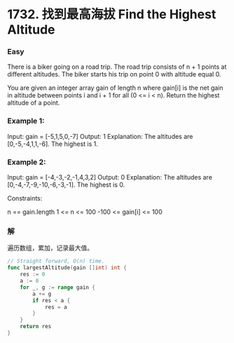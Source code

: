# 1732. 找到最高海拔 Find the Highest Altitude

### Easy

There is a biker going on a road trip. The road trip consists of n + 1 points at different altitudes. The biker starts his trip on point 0 with altitude equal 0.

You are given an integer array gain of length n where gain[i] is the net gain in altitude between points i and i + 1 for all (0 <= i < n). Return the highest altitude of a point.

### Example 1:

Input: gain = [-5,1,5,0,-7]
Output: 1
Explanation: The altitudes are [0,-5,-4,1,1,-6]. The highest is 1.

### Example 2:

Input: gain = [-4,-3,-2,-1,4,3,2]
Output: 0
Explanation: The altitudes are [0,-4,-7,-9,-10,-6,-3,-1]. The highest is 0.

Constraints:

n == gain.length
1 <= n <= 100
-100 <= gain[i] <= 100

### 解

遍历数组，累加，记录最大值。

```go
// Straight forward, O(n) time.
func largestAltitude(gain []int) int {
	res := 0
	a := 0
	for _, g := range gain {
		a += g
		if res < a {
			res = a
		}
	}
	return res
}
```